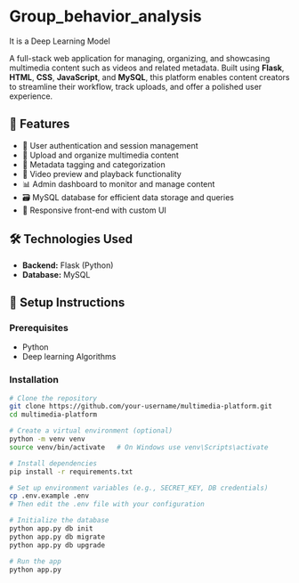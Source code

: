 # Group_behavior_analysis
It is a Deep Learning Model 


A full-stack web application for managing, organizing, and showcasing multimedia content such as videos and related metadata. Built using **Flask**, **HTML**, **CSS**, **JavaScript**, and **MySQL**, this platform enables content creators to streamline their workflow, track uploads, and offer a polished user experience.

## 🚀 Features

- 🔐 User authentication and session management
- 📁 Upload and organize multimedia content
- 🧾 Metadata tagging and categorization
- 🎥 Video preview and playback functionality
- 📊 Admin dashboard to monitor and manage content
- 🗃 MySQL database for efficient data storage and queries
- 🎨 Responsive front-end with custom UI

## 🛠 Technologies Used

- **Backend:** Flask (Python)   
- **Database:** MySQL




## 🧩 Setup Instructions

### Prerequisites

- Python 
- Deep learning Algorithms
  

### Installation

```bash
# Clone the repository
git clone https://github.com/your-username/multimedia-platform.git
cd multimedia-platform

# Create a virtual environment (optional)
python -m venv venv
source venv/bin/activate   # On Windows use venv\Scripts\activate

# Install dependencies
pip install -r requirements.txt

# Set up environment variables (e.g., SECRET_KEY, DB credentials)
cp .env.example .env
# Then edit the .env file with your configuration

# Initialize the database
python app.py db init
python app.py db migrate
python app.py db upgrade

# Run the app
python app.py
